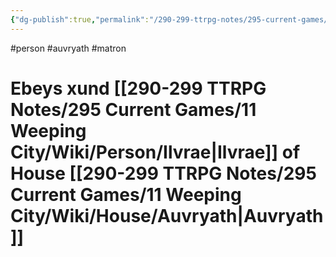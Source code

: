 ```yaml
---
{"dg-publish":true,"permalink":"/290-299-ttrpg-notes/295-current-games/11-weeping-city/wiki/person/ebeys/"}
---
```



#person #auvryath #matron 

# Ebeys xund [[290-299 TTRPG Notes/295 Current Games/11 Weeping City/Wiki/Person/Ilvrae\|Ilvrae]] of House [[290-299 TTRPG Notes/295 Current Games/11 Weeping City/Wiki/House/Auvryath\|Auvryath]]